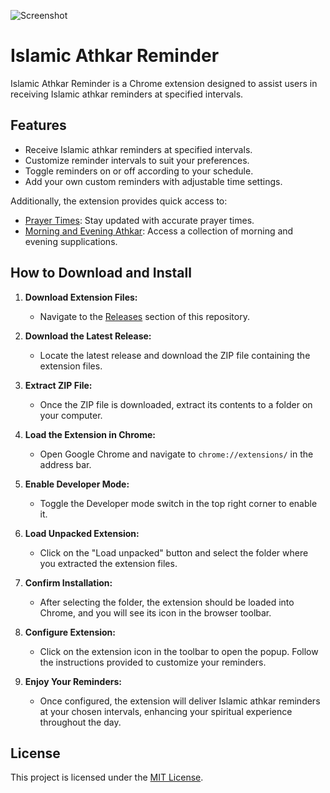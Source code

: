 ![Screenshot](https://github.com/emerix-b/Islamic-Athkar-Reminder-extension/assets/154789673/e5d0f07b-d123-466e-8a57-e2c345d58dab)

# Islamic Athkar Reminder

Islamic Athkar Reminder is a Chrome extension designed to assist users in receiving Islamic athkar reminders at specified intervals.

## Features

- Receive Islamic athkar reminders at specified intervals.
- Customize reminder intervals to suit your preferences.
- Toggle reminders on or off according to your schedule.
- Add your own custom reminders with adjustable time settings.

Additionally, the extension provides quick access to:
- [Prayer Times](https://timesprayer.com/): Stay updated with accurate prayer times.
- [Morning and Evening Athkar](https://athkar.co/): Access a collection of morning and evening supplications.

## How to Download and Install

1. **Download Extension Files:**
   - Navigate to the [Releases](https://github.com/emerix-b/Islamic-Athkar-Reminder-extension/releases) section of this repository.
   
2. **Download the Latest Release:**
   - Locate the latest release and download the ZIP file containing the extension files.
   
3. **Extract ZIP File:**
   - Once the ZIP file is downloaded, extract its contents to a folder on your computer.
   
4. **Load the Extension in Chrome:**
   - Open Google Chrome and navigate to `chrome://extensions/` in the address bar.
   
5. **Enable Developer Mode:**
   - Toggle the Developer mode switch in the top right corner to enable it.
   
6. **Load Unpacked Extension:**
   - Click on the "Load unpacked" button and select the folder where you extracted the extension files.
   
7. **Confirm Installation:**
   - After selecting the folder, the extension should be loaded into Chrome, and you will see its icon in the browser toolbar.
   
8. **Configure Extension:**
   - Click on the extension icon in the toolbar to open the popup. Follow the instructions provided to customize your reminders.
   
9. **Enjoy Your Reminders:**
   - Once configured, the extension will deliver Islamic athkar reminders at your chosen intervals, enhancing your spiritual experience throughout the day.


## License

This project is licensed under the [MIT License](LICENSE).

